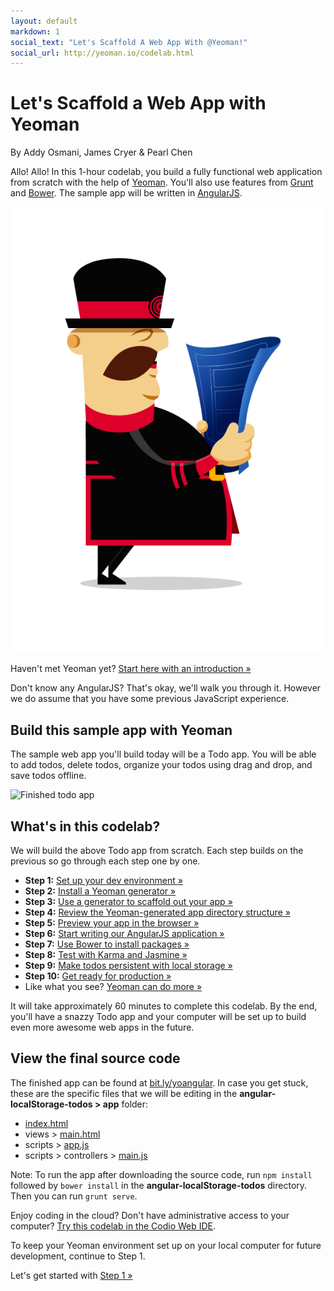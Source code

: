 ```yaml
---
layout: default
markdown: 1
social_text: "Let's Scaffold A Web App With @Yeoman!"
social_url: http://yeoman.io/codelab.html
---
```


# Let's Scaffold a Web App with Yeoman

<p class="authors">By Addy Osmani, James Cryer &amp; Pearl Chen</p>

Allo! Allo! In this 1-hour codelab, you build a fully functional web application from scratch with the help of [Yeoman](http://yeoman.io). You'll also use features from [Grunt](http://gruntjs.com) and [Bower](http://bower.io). The sample app will be written in [AngularJS](http://angularjs.org). 

<p class="mast-intro"><img src="/assets/img/yeoman-008.png"></p>

Haven't met Yeoman yet? [Start here with an introduction &raquo;](codelab/meet-yeoman.html)

<!-- The command line is where Yeoman, Grunt, and Bower commands are typed. If you're not familiar with your operating system's command line, here's a [cheatsheet to keep handy &raquo;](cli-cheatsheet.html) -->

Don't know any AngularJS? That's okay, we'll walk you through it. However we do assume that you have some previous JavaScript experience.

## Build this sample app with Yeoman

The sample web app you'll build today will be a Todo app. You will be able to add todos, delete todos, organize your todos using drag and drop, and save todos offline.

![Finished todo app](/assets/img/codelab/image_2.png)

<h2 id="toc">What's in this codelab?</h2>

We will build the above Todo app from scratch. Each step builds on the previous so go through each step one by one. 

* **Step 1:** [Set up your dev environment &raquo;](codelab/setup.html)
* **Step 2:** [Install a Yeoman generator &raquo;](codelab/install-generators.html)
* **Step 3:** [Use a generator to scaffold out your app &raquo;](codelab/scaffold-app.html)
* **Step 4:** [Review the Yeoman-generated app directory structure &raquo;](codelab/review-generated-files.html)
* **Step 5:** [Preview your app in the browser &raquo;](codelab/preview-inbrowser.html)
* **Step 6:** [Start writing our AngularJS application &raquo;](codelab/write-app.html)
* **Step 7:** [Use Bower to install packages &raquo;](codelab/install-packages.html)
* **Step 8:** [Test with Karma and Jasmine &raquo;](codelab/write-unit-tests.html)
* **Step 9:** [Make todos persistent with local storage &raquo;](codelab/local-storage.html)
* **Step 10:** [Get ready for production &raquo;](codelab/prepare-production.html)
* Like what you see? [Yeoman can do more &raquo;](codelab/keep-going.html)

It will take approximately 60 minutes to complete this codelab. By the end, you'll have a snazzy Todo app and your computer will be set up to build even more awesome web apps in the future.

<div class="note important" id="source-files">

  <h2>View the final source code</h2>

  <p>The finished app can be found at <a href="http://bit.ly/yoangular">bit.ly/yoangular</a>. In case you get stuck, these are the specific files that we will be editing in the <strong>angular-localStorage-todos &gt; app</strong> folder:</p>

  <ul>
    <li>
      <a href="https://github.com/addyosmani/yeoman-examples/blob/master/angular-localStorage-todos/app/index.html">index.html</a>
    </li>
    <li>
      views &gt; 
      <a href="https://github.com/addyosmani/yeoman-examples/blob/master/angular-localStorage-todos/app/views/main.html">main.html</a>
    </li>
    <li>
      scripts &gt; 
      <a href="https://github.com/addyosmani/yeoman-examples/blob/master/angular-localStorage-todos/app/scripts/app.js">app.js</a></li>
    <li>
      scripts &gt; controllers &gt;
      <a href="https://github.com/addyosmani/yeoman-examples/blob/master/angular-localStorage-todos/app/scripts/controllers/main.js">main.js</a>
    </li>
  </ul>

  <p>Note: To run the app after downloading the source code, run <code>npm install</code> followed by <code>bower install</code> in the <strong>angular-localStorage-todos</strong> directory. Then you can run <code>grunt serve</code>.</p>

</div>

<div class="note tip">

  <p>Enjoy coding in the cloud? Don't have administrative access to your computer? <a href="https://github.com/codio/tutorial_yo_angular">Try this codelab in the Codio Web IDE</a>.</p>

  <p>To keep your Yeoman environment set up on your local computer for future development, continue to Step 1.</p>
  
</div>

<p class="codelab-paging">
  Let's get started with
  <a href="codelab/setup.html">Step 1 &raquo;</a>
</p>
